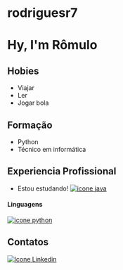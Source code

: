 # rodriguesr7
# Hy, I'm Rômulo

## Hobies
- Viajar
- Ler
- Jogar bola

## Formação
- Python
- Técnico em informática


## Experiencia Profissional
 - Estou estudando!
[![icone java](https://img.icons8.com/?size=50&id=2572&format=png&color=000000)](https://www.java.com/pt-BR/)
#### Linguagens
[![icone python](https://img.icons8.com/?size=50&id=13441&format=png&color=000000)](www.google.com)

## Contatos
[![Icone Linkedin](https://img.icons8.com/?size=50&id=13930&format=png&color=000000)](https://www.linkedin.com/public-profile/settings?trk=d_flagship3_profile_self_view_public_profile)

